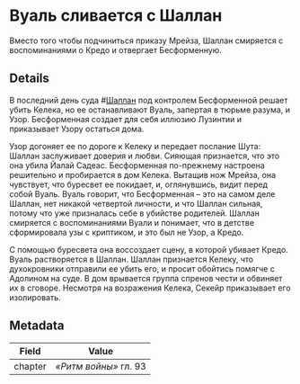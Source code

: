 # Вуаль сливается с Шаллан
Вместо того чтобы подчиниться приказу Мрейза, Шаллан смиряется с воспоминаниями о Кредо и отвергает Бесформенную.

## Details
В последний день суда #[Шаллан](characters/shallan) под контролем Бесформенной решает убить Келека, но ее останавливают Вуаль, запертая в тюрьме разума, и Узор. Бесформенная создает для себя иллюзию Лузинтии и приказывает Узору остаться дома.

Узор догоняет ее по дороге к Келеку и передает послание Шута: Шаллан заслуживает доверия и любви. Сияющая признается, что это она убила Йалай Садеас. Бесформенная по-прежнему настроена решительно и пробирается в дом Келека. Вытащив нож Мрейза, она чувствует, что буресвет ее покидает, и, оглянувшись, видит перед собой Вуаль. Вуаль говорит, что Бесформенная – это на самом деле Шаллан, нет никакой четвертой личности, и что Шаллан сильная, потому что уже призналась себе в убийстве родителей. Шаллан смиряется с воспоминаниями Вуали и понимает, что в детстве сформировала узы с криптиком, и это был не Узор, а Кредо. 

С помощью буресвета она воссоздает сцену, в которой убивает Кредо. Вуаль растворяется в Шаллан. Шаллан признается Келеку, что духокровники отправили ее убить его, и просит обойтись помягче с Адолином на суде. В дом врывается группа спренов чести и обвиняет их в сговоре. Несмотря на возражения Келека, Секейр приказывает его изолировать.

## Metadata
| Field | Value |
| ----- | ----- |
| chapter | *«Ритм войны»* гл. 93|

